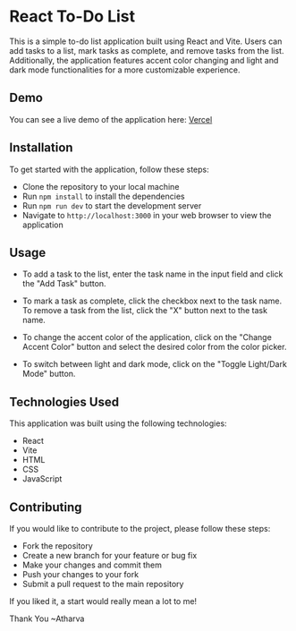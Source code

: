 # React To-Do List
This is a simple to-do list application built using React and Vite. Users can add tasks to a list, mark tasks as complete, and remove tasks from the list. Additionally, the application features accent color changing and light and dark mode functionalities for a more customizable experience.

## Demo
You can see a live demo of the application here: [Vercel](https://to-do-app-react-eight.vercel.app/)

## Installation
To get started with the application, follow these steps:

- Clone the repository to your local machine
- Run `npm install` to install the dependencies
- Run `npm run dev` to start the development server
- Navigate to `http://localhost:3000` in your web browser to view the application


## Usage
- To add a task to the list, enter the task name in the input field and click the "Add Task" button. 

- To mark a task as complete, click the checkbox next to the task name. To remove a task from the list, click the "X" button next to the task name.

- To change the accent color of the application, click on the "Change Accent Color" button and select the desired color from the color picker.

- To switch between light and dark mode, click on the "Toggle Light/Dark Mode" button.

## Technologies Used
This application was built using the following technologies:

- React
- Vite
- HTML
- CSS
- JavaScript

## Contributing
If you would like to contribute to the project, please follow these steps:

- Fork the repository
- Create a new branch for your feature or bug fix
- Make your changes and commit them
- Push your changes to your fork
- Submit a pull request to the main repository
 
If you liked it, a start would really mean a lot to me! 

Thank You 
  ~Atharva
